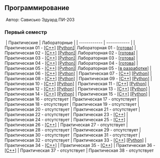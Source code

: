 ## Программирование
​
Автор: Сависько Эдуард ПИ-203
​
### Первый семестр
​
| Практические | Лабораторные |
| ------------ | ------------ |
| Практическая 01 - [[C++]](./Practice/01/C++/) [[Python]](./Practice/01/Python/)| Лабораторная 01 - [[готова](./Lab/01)]
| Практическая 02 - [[C++]](./Practice/02/C++/) [[Python]](./Practice/02/Python/)| Лабораторная 02 - [[готова](./Lab/02)]
| Практическая 03 - [[C++]](./Practice/03/C++/) [[Python]](./Practice/03/Python/)| Лабораторная 03 - [[готова](./Lab/03)]
| Практическая 04 - [[C++]](./Practice/04/C++/) [[Python]](./Practice/04/Python/)| Лабораторная 04 - [[готова](./Lab/04)]
| Практическая 05 - [[C++]](./Practice/05/C++/) [[Python]](./Practice/05/Python/)| Лабораторная 05 - [[в разработке](./Lab/04)]
| Практическая 06 - [[C++]](./Practice/06/C++/) [[Python]](./Practice/06/Python/) 
| Практическая 07 - [[C++]](./Practice/07/C++/) [[Python]](./Practice/07/Python/) 
| Практическая 08 - [[C++]](./Practice/08/C++/) [[Python]](./Practice/08/Python/) 
| Практическая 09 - [[C++]](./Practice/09/C++/) [[Python]](./Practice/09/Python/) 
| Практическая 10 - [[C++]](./Practice/10/C++/) [[Python]](./Practice/10/Python/) 
| Практическая 11 - [[C++]](./Practice/11/C++/) [[Python]](./Practice/11/Python/) 
| Практическая 12 - [[C++]](./Practice/12/C++/) [[Python]](./Practice/12/Python/) 
| Практическая 13 - [[C++]](./Practice/13/C++/) [[Python]](./Practice/13/Python/) 
| Практическая 14 - [[C++]](./Practice/14/C++/) [[Python]](./Practice/14/Python/) 
| Практическая 15 - [[C++]](./Practice/15/C++/) [[Python]](./Practice/15/Python/) 
| Практическая 16 - отсутствует
| Практическая 17 - отсутствует
| Практическая 18 - отсутствует
| Практическая 19 - отсутствует
| Практическая 20 - отсутствует
| Практическая 21 - отсутствует
| Практическая 22 - отсутствует
| Практическая 23 - [[C++]](./Practice/23/C++)
| Практическая 24 - отсутствует
| Практическая 25 - [[C++]](./Practice/25/C++)
| Практическая 26 - [[C++]](./Practice/26/C++)
| Практическая 27 - отсутствует
| Практическая 28 - отсутствует
| Практическая 29 - отсутствует
| Практическая 30 - отсутствует
| Практическая 31 - отсутствует
| Практическая 32 - отсутствует
| Практическая 33 - [[C++]](./Practice/33/C++) [[Python]](./Practice/33/Python/) 
| Практическая 34 - [[C++]](./Practice/34/C++) 
| Практическая 35 - [[C++]](./Practice/35/C++) 
| Практическая 36 - [[C++]](./Practice/36/C++) 
| Практическая 37 - отсутствует
| Практическая 38 - отсутствует
